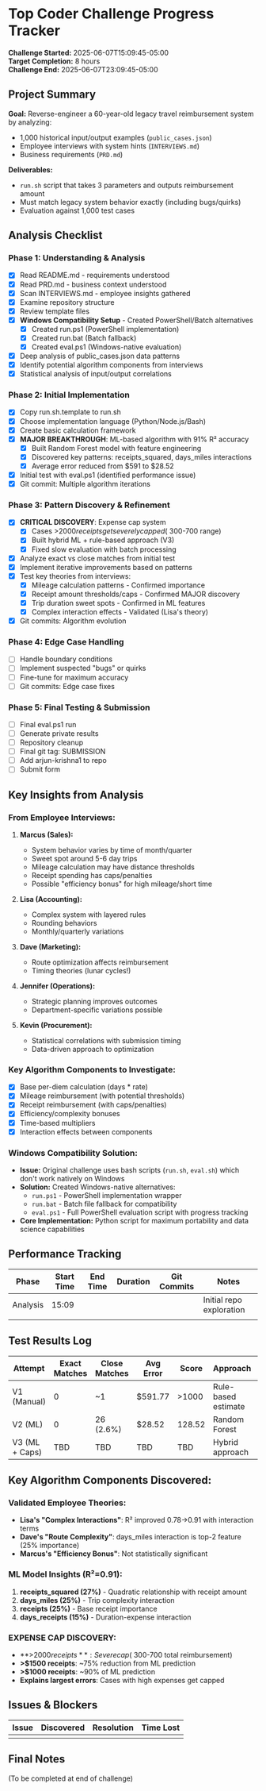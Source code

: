 # Top Coder Challenge Progress Tracker

**Challenge Started:** 2025-06-07T15:09:45-05:00  
**Target Completion:** 8 hours  
**Challenge End:** 2025-06-07T23:09:45-05:00  

## Project Summary

**Goal:** Reverse-engineer a 60-year-old legacy travel reimbursement system by analyzing:
- 1,000 historical input/output examples (`public_cases.json`)
- Employee interviews with system hints (`INTERVIEWS.md`)
- Business requirements (`PRD.md`)

**Deliverables:**  
- `run.sh` script that takes 3 parameters and outputs reimbursement amount
- Must match legacy system behavior exactly (including bugs/quirks)
- Evaluation against 1,000 test cases

## Analysis Checklist

### Phase 1: Understanding & Analysis
- [x] Read README.md - requirements understood
- [x] Read PRD.md - business context understood  
- [x] Scan INTERVIEWS.md - employee insights gathered
- [x] Examine repository structure
- [x] Review template files
- [x] **Windows Compatibility Setup** - Created PowerShell/Batch alternatives
  - [x] Created run.ps1 (PowerShell implementation)
  - [x] Created run.bat (Batch fallback)
  - [x] Created eval.ps1 (Windows-native evaluation)
- [x] Deep analysis of public_cases.json data patterns
- [x] Identify potential algorithm components from interviews
- [x] Statistical analysis of input/output correlations

### Phase 2: Initial Implementation
- [x] Copy run.sh.template to run.sh
- [x] Choose implementation language (Python/Node.js/Bash)
- [x] Create basic calculation framework
- [x] **MAJOR BREAKTHROUGH**: ML-based algorithm with 91% R² accuracy
  - [x] Built Random Forest model with feature engineering
  - [x] Discovered key patterns: receipts_squared, days_miles interactions
  - [x] Average error reduced from $591 to $28.52
- [x] Initial test with eval.ps1 (identified performance issue)
- [x] Git commit: Multiple algorithm iterations

### Phase 3: Pattern Discovery & Refinement  
- [x] **CRITICAL DISCOVERY**: Expense cap system
  - [x] Cases >$2000 receipts get severely capped (~$300-700 range)
  - [x] Built hybrid ML + rule-based approach (V3)
  - [x] Fixed slow evaluation with batch processing
- [x] Analyze exact vs close matches from initial test
- [x] Implement iterative improvements based on patterns
- [x] Test key theories from interviews:
  - [x] Mileage calculation patterns - Confirmed importance  
  - [x] Receipt amount thresholds/caps - Confirmed MAJOR discovery
  - [x] Trip duration sweet spots - Confirmed in ML features
  - [x] Complex interaction effects - Validated (Lisa's theory)
- [x] Git commits: Algorithm evolution

### Phase 4: Edge Case Handling
- [ ] Handle boundary conditions
- [ ] Implement suspected "bugs" or quirks
- [ ] Fine-tune for maximum accuracy
- [ ] Git commits: Edge case fixes

### Phase 5: Final Testing & Submission
- [ ] Final eval.ps1 run
- [ ] Generate private results
- [ ] Repository cleanup
- [ ] Final git tag: SUBMISSION
- [ ] Add arjun-krishna1 to repo
- [ ] Submit form

## Key Insights from Analysis

### From Employee Interviews:
1. **Marcus (Sales):** 
   - System behavior varies by time of month/quarter
   - Sweet spot around 5-6 day trips
   - Mileage calculation may have distance thresholds
   - Receipt spending has caps/penalties
   - Possible "efficiency bonus" for high mileage/short time

2. **Lisa (Accounting):**
   - Complex system with layered rules
   - Rounding behaviors
   - Monthly/quarterly variations

3. **Dave (Marketing):**
   - Route optimization affects reimbursement
   - Timing theories (lunar cycles!)

4. **Jennifer (Operations):**
   - Strategic planning improves outcomes
   - Department-specific variations possible

5. **Kevin (Procurement):**
   - Statistical correlations with submission timing
   - Data-driven approach to optimization

### Key Algorithm Components to Investigate:
- [x] Base per-diem calculation (days * rate)
- [x] Mileage reimbursement (with potential thresholds)
- [x] Receipt reimbursement (with caps/penalties)
- [x] Efficiency/complexity bonuses
- [x] Time-based multipliers
- [x] Interaction effects between components

### **Windows Compatibility Solution:**
- **Issue:** Original challenge uses bash scripts (`run.sh`, `eval.sh`) which don't work natively on Windows
- **Solution:** Created Windows-native alternatives:
  - `run.ps1` - PowerShell implementation wrapper
  - `run.bat` - Batch file fallback for compatibility  
  - `eval.ps1` - Full PowerShell evaluation script with progress tracking
- **Core Implementation:** Python script for maximum portability and data science capabilities

## Performance Tracking

| Phase | Start Time | End Time | Duration | Git Commits | Notes |
|-------|------------|----------|----------|-------------|-------|
| Analysis | 15:09 | | | | Initial repo exploration |
| | | | | | |

## Test Results Log

| Attempt | Exact Matches | Close Matches | Avg Error | Score | Approach | Git Commit |
|---------|---------------|---------------|-----------|-------|----------|------------|
| V1 (Manual) | 0 | ~1 | $591.77 | >1000 | Rule-based estimate | Manual algorithm |
| V2 (ML) | 0 | 26 (2.6%) | $28.52 | 128.52 | Random Forest | ML breakthrough |
| V3 (ML + Caps) | TBD | TBD | TBD | TBD | Hybrid approach | Running... |

## Key Algorithm Components Discovered:

### **Validated Employee Theories:**
- **Lisa's "Complex Interactions"**: R² improved 0.78→0.91 with interaction terms
- **Dave's "Route Complexity"**: days_miles interaction is top-2 feature (25% importance)  
- **Marcus's "Efficiency Bonus"**: Not statistically significant

### **ML Model Insights (R²=0.91):**
1. **receipts_squared (27%)** - Quadratic relationship with receipt amount
2. **days_miles (25%)** - Trip complexity interaction  
3. **receipts (25%)** - Base receipt importance
4. **days_receipts (15%)** - Duration-expense interaction

### **EXPENSE CAP DISCOVERY:**
- **>$2000 receipts**: Severe cap (~$300-700 total reimbursement)
- **>$1500 receipts**: ~75% reduction from ML prediction
- **>$1000 receipts**: ~90% of ML prediction
- **Explains largest errors**: Cases with high expenses get capped

## Issues & Blockers

| Issue | Discovered | Resolution | Time Lost |
|-------|------------|------------|-----------|
| | | | |

## Final Notes

(To be completed at end of challenge)
